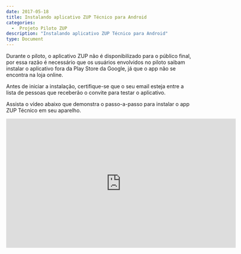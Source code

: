 ```yaml
---
date: 2017-05-18
title: Instalando aplicativo ZUP Técnico para Android
categories:
  -  Projeto Piloto ZUP
description: "Instalando aplicativo ZUP Técnico para Android"
type: Document
---
```


Durante o piloto, o aplicativo ZUP não é disponibilizado para o público final, por essa razão é necessário que os usuários envolvidos no piloto saibam instalar o aplicativo fora da Play Store da Google, já que o app não se encontra na loja online.

Antes de iniciar a instalação, certifique-se que o seu email esteja entre a lista de pessoas que receberão o convite para testar o aplicativo.

Assista o vídeo abaixo que demonstra o passo-a-passo para instalar o app ZUP Técnico em seu aparelho.


<iframe width="620" height="349" src="https://www.youtube.com/embed/h6sjbRSXFMk" frameborder="0" allowfullscreen></iframe>
